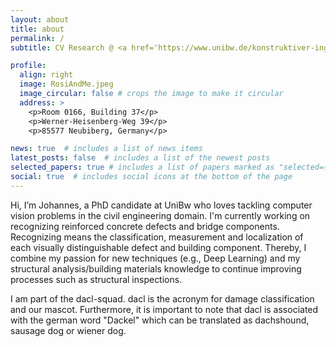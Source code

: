 ```yaml
---
layout: about
title: about
permalink: /
subtitle: CV Research @ <a href='https://www.unibw.de/konstruktiver-ingenieurbau'>University of the Bundeswehr, Institute for Structural Engineering</a> | Teaching machines to detect building defects.

profile:
  align: right
  image: RosiAndMe.jpeg
  image_circular: false # crops the image to make it circular
  address: >
    <p>Room 0166, Building 37</p>
    <p>Werner-Heisenberg-Weg 39</p>
    <p>85577 Neubiberg, Germany</p>

news: true  # includes a list of news items
latest_posts: false  # includes a list of the newest posts
selected_papers: true # includes a list of papers marked as "selected={true}"
social: true  # includes social icons at the bottom of the page
---
```

Hi, I’m Johannes, a PhD candidate at UniBw who loves tackling computer vision problems in the civil engineering domain. I'm currently working on recognizing reinforced concrete defects and bridge components. Recognizing means the classification, measurement and localization of each visually distinguishable defect and building component. 
Thereby, I combine my passion for new techniques (e.g., Deep Learning) and my structural analysis/building materials knowledge to continue improving processes such as structural inspections. 

I am part of the dacl-squad. dacl is the acronym for damage classification and our mascot. Furthermore, it is important to note that dacl is associated with the german word "Dackel" which can be translated as dachshound, sausage dog or wiener dog. 
